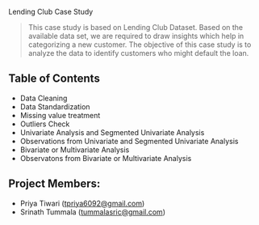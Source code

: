 Lending Club Case Study
> This case study is based on Lending Club Dataset. Based on the available data set, we are required to draw insights which help in categorizing a new customer.
> The objective of this case study is to analyze the data to identify customers who might default the loan. 


## Table of Contents
* Data Cleaning
* Data Standardization
* Missing value treatment
* Outliers Check
* Univariate Analysis and Segmented Univariate Analysis
* Observations from Univariate and Segmented Univariate Analysis
* Bivariate or Multivariate Analysis
* Observatons from Bivariate or Multivariate Analysis

## Project Members:
* Priya Tiwari (tpriya6092@gmail.com)
* Srinath Tummala (tummalasric@gmail.com)
